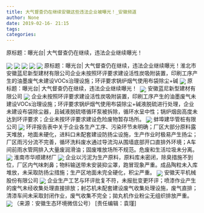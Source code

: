 ```yaml
---
title: 大气督查仍在继续安徽这些违法企业被曝光！_安徽频道
author: None
date: 2019-02-16- 21:15
tags: 
categories: 
---
```

原标题：曝光台| 大气督查仍在继续，违法企业继续曝光！ 
<!-- more -->
                
<img align="center" border="0" src="http://p1.ifengimg.com/fck/2019_07/765c75ac7213f9c_w1080_h810.jpg" />
                
<img align="center" border="0" src="http://p1.ifengimg.com/fck/2019_07/2a131466706343a_w1080_h810.jpg" />
            
<img align="center" border="0" src="http://p1.ifengimg.com/fck/2019_07/0c8cf0ad1e37424_w1080_h810.jpg" />
<img align="center" border="0" src="http://p1.ifengimg.com/fck/2019_07/5e40a80ba9657e8_w1080_h1440.jpg" />
<img align="center" border="0" src="http://p1.ifengimg.com/fck/2019_07/916f68140ce9eff_w1080_h810.jpg" />
原标题：曝光台| 大气督查仍在继续，违法企业继续曝光！淮北市安徽蓝尼新型建材有限公司企业未按照环评要求建设活性炭吸附装置，印刷工序产生的油墨废气未建设VOCs治理设施；环评要求锅炉烟气使用布袋除尘+碱
<img align="center" border="0" src="http://p1.ifengimg.com/fck/2019_07/d5ab5175e52c5c9_w1080_h810.jpg" />
原标题：曝光台| 大气督查仍在继续，违法企业继续曝光！ 
<img align="center" border="0" src="http://p1.ifengimg.com/fck/2019_07/5385789733b1e03_w1080_h810.jpg" />
安徽蓝尼新型建材有限公司
<img align="center" border="0" src="http://p1.ifengimg.com/fck/2019_07/9f6c146e7769f8e_w1080_h1913.jpg" />
企业未按照环评要求建设活性炭吸附装置，印刷工序产生的油墨废气未建设VOCs治理设施；环评要求锅炉烟气使用布袋除尘+碱液脱硫进行处理，企业未建设布袋除尘器，且碱液脱硫塔循环泵被拆除，循环水呈中性；锅炉烟囱高度未达到环评要求；企业未按环评要求建设危险废物暂存场所。
<img align="center" border="0" src="http://p1.ifengimg.com/fck/2019_07/faabf6fdf202c2c_w1080_h1913.jpg" />
蚌埠建华管桩有限公司
<img align="center" border="0" src="http://p1.ifengimg.com/fck/2019_07/4d457464cc34201_w1080_h1913.jpg" />
环评报告表中关于企业各生产工序、污染环节未明确；厂区大部分原料露天堆放，地面未硬化，进料口未配套建设防扬尘设施，生产作业时极易产生扬尘；厂区雨污分流不完善，循环洗料废水通过导流沟从围墙底部开口直排外环境；A车间前雨水管网排入大量废润滑油；固废堆放场所不规范。危废和生活垃圾未分离。
<img align="center" border="0" src="http://p1.ifengimg.com/fck/2019_07/d9a810102ffbfdb_w1080_h1913.jpg" />
淮南市华顺建材厂
<img align="center" border="0" src="http://p1.ifengimg.com/fck/2019_07/74525d5686d7b55_w1080_h810.jpg" />
企业以污泥为生产原料，原料库未密闭，除臭措施不到位，厂区内气味刺鼻；物料输送带未安装抑尘罩，跑冒现象严重。成品陶粒未入库堆放，未采取防扬尘措施；生产区地面未完全硬化，积尘严重。
<img align="center" border="0" src="http://p1.ifengimg.com/fck/2019_07/6cb6ddfa722756c_w1080_h810.jpg" />
安徽天平机械股份有限公司
<img align="center" border="0" src="http://p1.ifengimg.com/fck/2019_07/72cc231e351aaa2_w1080_h810.jpg" />
企业生产工艺与环评批复不符，未报批变更环评；喷漆作业产生的废气未经收集处理直接排放；射芯机未配套建设废气收集处理设施，废气直排；清漆车间未采取封闭作业，废气收集不完全；拋丸机作业粉尘无组织排放严重。
<img align="center" border="0" src="http://p2.ifengimg.com/a/2016/0810/204c433878d5cf9size1_w16_h16.png" />
（来源：安徽生态环境微信公号）
[责任编辑：袁瑾]
            
